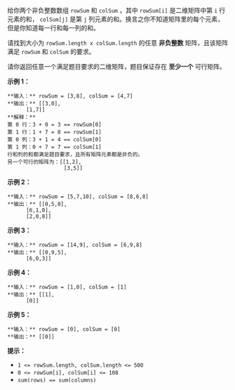 给你两个非负整数数组 `rowSum` 和 `colSum` ，其中 `rowSum[i]` 是二维矩阵中第 `i` 行元素的和， `colSum[j]`
是第 `j` 列元素的和。换言之你不知道矩阵里的每个元素，但是你知道每一行和每一列的和。

请找到大小为 `rowSum.length x colSum.length` 的任意 **非负整数** 矩阵，且该矩阵满足 `rowSum` 和
`colSum` 的要求。

请你返回任意一个满足题目要求的二维矩阵，题目保证存在 **至少一个** 可行矩阵。

**示例 1：**

    
    
    **输入：** rowSum = [3,8], colSum = [4,7]
    **输出：** [[3,0],
          [1,7]]
    **解释：**
    第 0 行：3 + 0 = 3 == rowSum[0]
    第 1 行：1 + 7 = 8 == rowSum[1]
    第 0 列：3 + 1 = 4 == colSum[0]
    第 1 列：0 + 7 = 7 == colSum[1]
    行和列的和都满足题目要求，且所有矩阵元素都是非负的。
    另一个可行的矩阵为：[[1,2],
                      [3,5]]
    

**示例 2：**

    
    
    **输入：** rowSum = [5,7,10], colSum = [8,6,8]
    **输出：** [[0,5,0],
          [6,1,0],
          [2,0,8]]
    

**示例 3：**

    
    
    **输入：** rowSum = [14,9], colSum = [6,9,8]
    **输出：** [[0,9,5],
          [6,0,3]]
    

**示例 4：**

    
    
    **输入：** rowSum = [1,0], colSum = [1]
    **输出：** [[1],
          [0]]
    

**示例 5：**

    
    
    **输入：** rowSum = [0], colSum = [0]
    **输出：** [[0]]
    

**提示：**

  * `1 <= rowSum.length, colSum.length <= 500`
  * `0 <= rowSum[i], colSum[i] <= 108`
  * `sum(rows) == sum(columns)`


